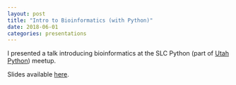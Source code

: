 ```yaml
---
layout: post
title: "Intro to Bioinformatics (with Python)"
date: 2018-06-01
categories: presentations
---
```


I presented a talk introducing bioinformatics at the SLC Python (part of [Utah Python](https://utahpython.org/)) meetup.

Slides available [here](https://garrettjstevens.github.io/bioinfo-intro-python/).
